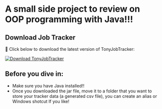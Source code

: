 # A small side project to review on OOP programming with Java!!!

## Download Job Tracker
🔽 Click below to download the latest version of TonyJobTracker:

[![Download TonyJobTracker](https://img.shields.io/github/v/release/tonybuii2003/JobApplicationTracker?style=for-the-badge)](https://github.com/tonybuii2003/JobApplicationTracker/releases/latest/download/TonyJobTracker.jar)

## Before you dive in:
- Make sure you have Java installed!!
- Once you downloaded the jar file, move it to a folder that you want to store your tracker data (a generated csv file), you can create an alias or Windows shotcut If you like!



